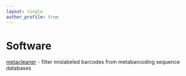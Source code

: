 ```yaml
---
layout: single
author_profile: true
---
```


# Software

[metacleaner](https://github.com/sbresnahan/metacleaner) - filter mislabeled barcodes from metabarcoding sequence databases